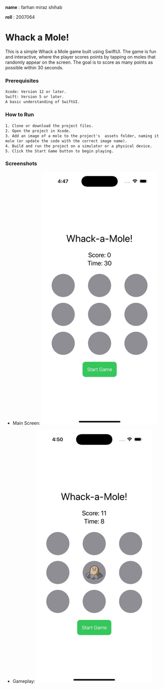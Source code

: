 **name** : farhan miraz shihab

**roll** : 2007064



# Whack a Mole!


This is a simple Whack a Mole game built using SwiftUI. The game is fun and interactive, where the player scores points by tapping on moles that randomly appear on the screen. The goal is to score as many points as possible within 30 seconds.


### Prerequisites

    Xcode: Version 12 or later.
    Swift: Version 5 or later.
    A basic understanding of SwiftUI.



### How to Run



    1. Clone or download the project files.
    2. Open the project in Xcode.
    3. Add an image of a mole to the project's  assets folder, naming it mole (or update the code with the correct image name).
    4. Build and run the project on a simulator or a physical device.
    5. Click the Start Game button to begin playing.

### Screenshots

- Main Screen:
  ![Mole Image](https://github.com/Blackbird-M23/IOS_basic_assignment/blob/main/mole11.jpg)


- Gameplay:
   ![Mole Image](https://github.com/Blackbird-M23/IOS_basic_assignment/blob/main/mole22.jpg)

  
